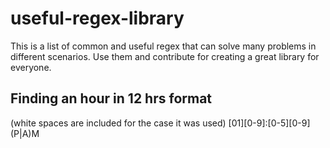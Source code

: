 # useful-regex-library
This is a list of common and useful regex that can solve many problems in different scenarios. Use them and contribute for creating a great library for everyone.

## Finding an hour in 12 hrs format
(white spaces are included for the case it was used)
 [01][0-9]:[0-5][0-9] (P|A)M
